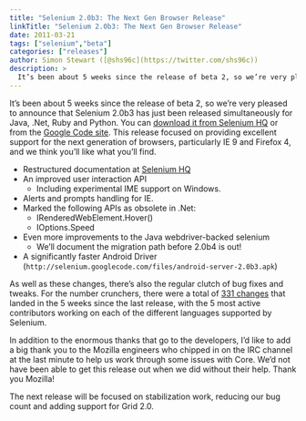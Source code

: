 ```yaml
---
title: "Selenium 2.0b3: The Next Gen Browser Release"
linkTitle: "Selenium 2.0b3: The Next Gen Browser Release"
date: 2011-03-21
tags: ["selenium","beta"]
categories: ["releases"]
author: Simon Stewart ([@shs96c](https://twitter.com/shs96c))
description: >
  It’s been about 5 weeks since the release of beta 2, so we’re very pleased to announce that Selenium 2.0b3 has just been released.
---
```


It’s been about 5 weeks since the release of beta 2, so we’re very pleased to announce that Selenium 2.0b3 has just been released simultaneously for Java, .Net, Ruby and Python. You can [download it from Selenium HQ](http://seleniumhq.org/download/) or from the [Google Code site](http://code.google.com/p/selenium/downloads/list). This release focused on providing excellent support for the next generation of browsers, particularly IE 9 and Firefox 4, and we think you’ll like what you’ll find.

*   Restructured documentation at [Selenium HQ](http://seleniumhq.org/docs/)
*   An improved user interaction API
    *   Including experimental IME support on Windows.
*   Alerts and prompts handling for IE.
*   Marked the following APIs as obsolete in .Net:
    *   IRenderedWebElement.Hover()
    *   IOptions.Speed
*   Even more improvements to the Java webdriver-backed selenium
    *   We’ll document the migration path before 2.0b4 is out!
*   A significantly faster Android Driver (`http://selenium.googlecode.com/files/android-server-2.0b3.apk`)

As well as these changes, there’s also the regular clutch of bug fixes and tweaks. For the number crunchers, there were a total of [331 changes](http://code.google.com/p/selenium/source/list?num=331&start=11749) that landed in the 5 weeks since the last release, with the 5 most active contributors working on each of the different languages supported by Selenium.

In addition to the enormous thanks that go to the developers, I’d like to add a big thank you to the Mozilla engineers who chipped in on the IRC channel at the last minute to help us work through some issues with Core. We’d not have been able to get this release out when we did without their help. Thank you Mozilla!

The next release will be focused on stabilization work, reducing our bug count and adding support for Grid 2.0.